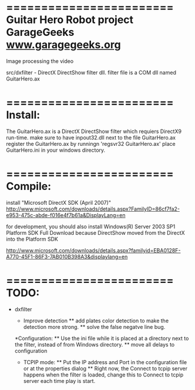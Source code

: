 ========================
Guitar Hero Robot project
GarageGeeks
www.garagegeeks.org
========================

Image processing the video

src/dxfilter - DirectX DirectShow filter dll.
filter file is a COM dll named GuitarHero.ax

========================
Install:
========================
The GuitarHero.ax is a DirectX DirectShow filter which requiers DirectX9 run-time.
make sure to have inpout32.dll next to the file GuitarHero.ax
register the GuitarHero.ax by runningn 'regsvr32 GuitarHero.ax'
place GuitarHero.ini in your windows directory.

========================
Compile:
========================
install "Microsoft DirectX SDK (April 2007)"
http://www.microsoft.com/downloads/details.aspx?FamilyID=86cf7fa2-e953-475c-abde-f016e4f7b61a&DisplayLang=en

for development, you should also install
Windows(R) Server 2003 SP1 Platform SDK Full Download
because DirectShow moved from the DirectX into the Platform SDK

http://www.microsoft.com/downloads/details.aspx?familyid=EBA0128F-A770-45F1-86F3-7AB010B398A3&displaylang=en

========================
TODO:
========================

* dxfilter
  * Improve detection
  ** add plates color detection to make the detection more strong.
  ** solve the false negatve line bug.
  
   *Configuration:
   ** Use the ini file while it is placed at a directory next to the filter, instead of from Windows directory.
   ** move all delays to configuration
  
  * TCPIP mode:
  ** Put the IP address and Port in the configuration file or at the properties dialog 
  ** Right now, the Connect to tcpip server happens when the filter is loaded, 
    change this to Connect to tcpip server each time play is start.